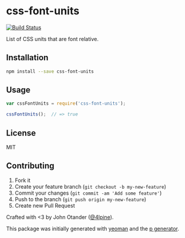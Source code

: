 # css-font-units

[![Build Status](https://secure.travis-ci.org/johnotander/css-font-units.png?branch=master)](https://travis-ci.org/johnotander/css-font-units)

List of CSS units that are font relative.

## Installation

```bash
npm install --save css-font-units
```

## Usage

```javascript
var cssFontUnits = require('css-font-units');

cssFontUnits();  // => true
```

## License

MIT

## Contributing

1. Fork it
2. Create your feature branch (`git checkout -b my-new-feature`)
3. Commit your changes (`git commit -am 'Add some feature'`)
4. Push to the branch (`git push origin my-new-feature`)
5. Create new Pull Request

Crafted with <3 by John Otander ([@4lpine](https://twitter.com/4lpine)).

This package was initially generated with [yeoman](http://yeoman.io) and the [p generator](https://github.com/johnotander/generator-p.git).
